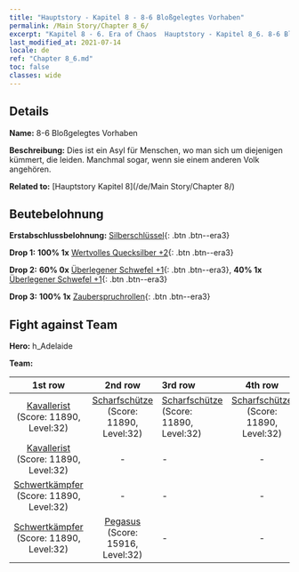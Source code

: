 ```yaml
---
title: "Hauptstory - Kapitel 8 - 8-6 Bloßgelegtes Vorhaben"
permalink: /Main Story/Chapter 8_6/
excerpt: "Kapitel 8 - 6. Era of Chaos  Hauptstory - Kapitel 8_6. 8-6 Bloßgelegtes Vorhaben"
last_modified_at: 2021-07-14
locale: de
ref: "Chapter 8_6.md"
toc: false
classes: wide
---
```


## Details

 **Name:** 8-6 Bloßgelegtes Vorhaben

 **Beschreibung:** Dies ist ein Asyl für Menschen, wo man sich um diejenigen kümmert, die leiden. Manchmal sogar, wenn sie einem anderen Volk angehören.

 **Related to:** [Hauptstory Kapitel 8](/de/Main Story/Chapter 8/)

## Beutebelohnung

 **Erstabschlussbelohnung:** [Silberschlüssel](/ItemsDE/con_693/){: .btn .btn--era3}

 **Drop 1:** **100% 1x** [Wertvolles Quecksilber +2](/ItemsDE/mat_28/){: .btn .btn--era3}

 **Drop 2:** **60% 0x** [Überlegener Schwefel +1](/ItemsDE/mat_22/){: .btn .btn--era3}, **40% 1x** [Überlegener Schwefel +1](/ItemsDE/mat_22/){: .btn .btn--era3}

 **Drop 3:** **100% 1x** [Zauberspruchrollen](/ItemsDE/con_694/){: .btn .btn--era3}


## Fight against Team
 **Hero:** h_Adelaide

 **Team:**


  | 1st row | 2nd row | 3rd row | 4th row |
  |:----:|:----:|:----|:----:|
  | [Kavallerist](/de/units/Cavalier/) (Score: 11890, Level:32)  | [Scharfschütze](/de/units/Marksman/) (Score: 11890, Level:32)  | [Scharfschütze](/de/units/Marksman/) (Score: 11890, Level:32)  | [Scharfschütze](/de/units/Marksman/) (Score: 11890, Level:32)  |
  | [Kavallerist](/de/units/Cavalier/) (Score: 11890, Level:32)  | - | - | - |
  | [Schwertkämpfer](/de/units/Swordsman/) (Score: 11890, Level:32)  | - | - | - |
  | [Schwertkämpfer](/de/units/Swordsman/) (Score: 11890, Level:32)  | [Pegasus](/de/units/Pegasus/) (Score: 15916, Level:32)  | - | - |


